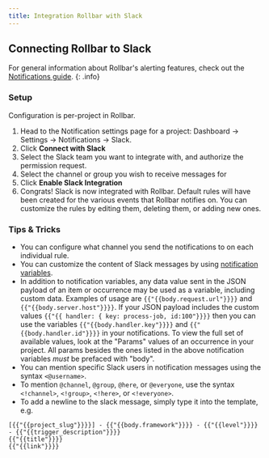 ```yaml
---
title: Integration Rollbar with Slack
---
```


## Connecting Rollbar to Slack

For general information about Rollbar's alerting features, check out the [Notifications guide](../notifications/). 
{: .info}

### Setup

Configuration is per-project in Rollbar.

1.  Head to the Notification settings page for a project: Dashboard ->
    Settings -> Notifications -> Slack.
2.  Click **Connect with Slack**
3.  Select the Slack team you want to integrate with, and authorize the
    permission request.
4.  Select the channel or group you wish to receive messages for
5.  Click **Enable Slack Integration**
6.  Congrats! Slack is now integrated with Rollbar. Default rules will
    have been created for the various events that Rollbar notifies on.
    You can customize the rules by editing them, deleting them, or
    adding new ones.

### Tips & Tricks

* You can configure what channel you send the notifications to on each individual rule.
* You can customize the content of Slack messages by using [notification variables](/docs/notification-variables/).
* In addition to notification variables, any data value sent in the JSON payload of an item or occurrence may be used as a variable, including custom data. Examples of usage are `{{"{{body.request.url"}}}}` and `{{"{{body.server.host"}}}}`. If your JSON payload includes the custom values `{{"{{ handler: { key: process-job, id:100"}}}}` then you can use the variables `{{"{{body.handler.key"}}}}` and `{{"{{body.handler.id"}}}}` in your notifications. To view the full set of available values, look at the "Params" values of an occurrence in your project. All params besides the ones listed in the above notification variables *must* be prefaced with "body".
* You can mention specific Slack users in notification messages using the syntax `<@username>`.
* To mention `@channel`, `@group`, `@here`, or `@everyone`, use the syntax `<!channel>`, `<!group>`, `<!here>`, or `<!everyone>`.
* To add a newline to the slack message, simply type it into the template, e.g.

```text
[{{"{{project_slug"}}}}] - {{"{{body.framework"}}}} - {{"{{level"}}}} - {{"{{trigger_description"}}}}
{{"{{title"}}}}
{{"{{link"}}}}
```
